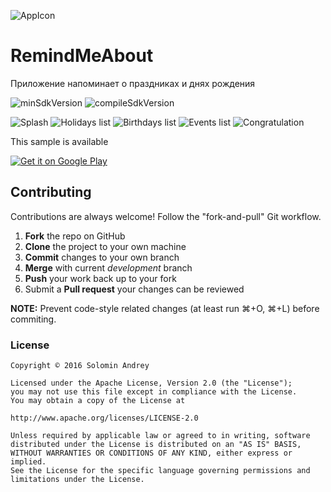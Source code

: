 ![AppIcon](https://github.com/solandmedotru/RemindMeAbout/blob/master/app/src/main/res/mipmap-xhdpi/ic_launcher.png) 
# RemindMeAbout
Приложение напоминает о праздниках и днях рождения

![minSdkVersion](https://img.shields.io/badge/minSdkVersion-16-yellow.svg?style=true)
![compileSdkVersion](https://img.shields.io/badge/compileSdkVersion-24-green.svg?style=true)

![Splash](http://lh3.googleusercontent.com/J-4h_ye1y9TH4c8JQpNyIq8mCeuG3bdtayW44hS_xhy1aLKIqNkQSqYK_VPM2r8OjQ=h300-rw) 
![Holidays list](http://lh3.googleusercontent.com/erf_np4uXGOM-AGAmIdaDkB8K7bhRwLa5tSYfTnDjFK-Wpupq7aVQ32Lf7IgPt44FQA=h300-rw) 
![Birthdays list](http://lh3.googleusercontent.com/zmEus93GGEO4ITIBDCjbXS7-5Jp8Z2gedl1XduodxnbhtAXtWL5dVqtvpKqtIZN9xfc=h300-rw)
![Events list](http://lh3.googleusercontent.com/OHlHCv2BHG0E_uTkrZubru4armRO-BgDSQXzzFDtXNRbi0Ehyyu2Ufo6_H3ojkT4TQ=h300-rw)
![Congratulation](http://lh3.googleusercontent.com/kj6TRlZoWy_2OkxGJy9W3G_NW4qvyCJiBJr_ohzKaPSVOLh6EA-fNZCthlTS7XVssg=h300-rw) 

This sample is available

[![Get it on Google Play](https://play.google.com/intl/en_us/badges/images/badge_new.png)](https://play.google.com/store/apps/details?id=ru.solandme.remindmeabout)

## Contributing

Contributions are always welcome!
Follow the "fork-and-pull" Git workflow.

 1. **Fork** the repo on GitHub
 2. **Clone** the project to your own machine
 3. **Commit** changes to your own branch
 4. **Merge** with current *development* branch
 5. **Push** your work back up to your fork
 6. Submit a **Pull request** your changes can be reviewed

**NOTE:**
Prevent code-style related changes (at least run ⌘+O, ⌘+L) before commiting.

### License

	Copyright © 2016 Solomin Andrey

	Licensed under the Apache License, Version 2.0 (the "License");
	you may not use this file except in compliance with the License.
	You may obtain a copy of the License at

	http://www.apache.org/licenses/LICENSE-2.0

	Unless required by applicable law or agreed to in writing, software
	distributed under the License is distributed on an "AS IS" BASIS,
	WITHOUT WARRANTIES OR CONDITIONS OF ANY KIND, either express or 
	implied.
	See the License for the specific language governing permissions and
	limitations under the License.

